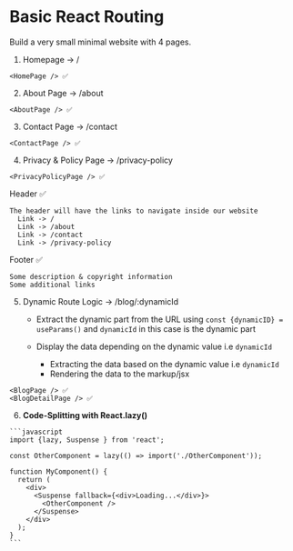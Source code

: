 # Basic React Routing

Build a very small minimal website with 4 pages.
  1. Homepage -> /
   
    <HomePage /> ✅

  2. About Page -> /about
   
    <AboutPage /> ✅ 

  3. Contact Page -> /contact

    <ContactPage /> ✅ 

  4. Privacy & Policy Page -> /privacy-policy
   
    <PrivacyPolicyPage /> ✅ 

  Header ✅

    The header will have the links to navigate inside our website
      Link -> /
      Link -> /about
      Link -> /contact
      Link -> /privacy-policy

  Footer ✅

    Some description & copyright information
    Some additional links

  5. Dynamic Route Logic -> /blog/:dynamicId
     
     - Extract the dynamic part from the URL using `const {dynamicID} = useParams()` and `dynamicId` in this case is the dynamic part
     - Display the data depending on the dynamic value i.e `dynamicId`
  
        - Extracting the data based on the dynamic value i.e `dynamicId`
        - Rendering the data to the markup/jsx
   
    <BlogPage /> ✅
    <BlogDetailPage /> ✅

  6. __Code-Splitting with React.lazy()__

    ```javascript
    import {lazy, Suspense } from 'react';

    const OtherComponent = lazy(() => import('./OtherComponent'));

    function MyComponent() {
      return (
        <div>
          <Suspense fallback={<div>Loading...</div>}>
            <OtherComponent />
          </Suspense>
        </div>
      );
    }
    ```